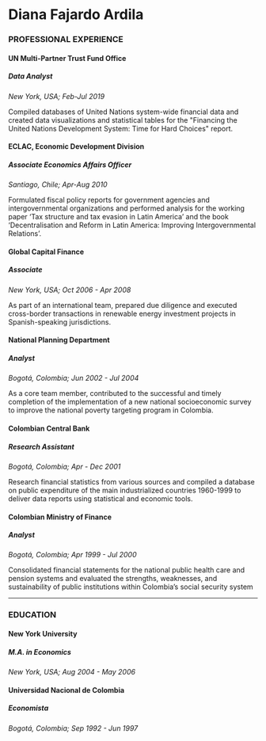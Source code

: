 # Diana Fajardo Ardila 

### PROFESSIONAL EXPERIENCE

#### UN Multi-Partner Trust Fund Office 
##### Data Analyst

*New York, USA; Feb-Jul 2019*

Compiled databases of United Nations system-wide financial data and created data visualizations and statistical tables for the "Financing the United Nations Development System: Time for Hard Choices" report.

#### ECLAC, Economic Development Division
##### Associate Economics Affairs Officer

*Santiago, Chile; Apr-Aug 2010*
 
Formulated fiscal policy reports for government agencies and intergovernmental organizations and performed analysis for the working paper ‘Tax structure and tax evasion in Latin America’ and the book ‘Decentralisation and Reform in Latin America: Improving Intergovernmental Relations’.

#### Global Capital Finance
##### Associate                                                                 

*New York, USA; Oct 2006 - Apr 2008*

As part of an international team, prepared due diligence and executed cross-border transactions in renewable energy investment projects in Spanish-speaking jurisdictions. 

#### National Planning Department
##### Analyst                                                                              

*Bogotá, Colombia; Jun 2002 - Jul 2004*

As a core team member, contributed to the successful and timely completion of the implementation of a new national socioeconomic survey to improve the national poverty targeting program in Colombia.

#### Colombian Central Bank
##### Research Assistant

*Bogotá, Colombia; Apr - Dec 2001*

Research financial statistics from various sources and compiled a database on public expenditure of the main industrialized countries 1960-1999 to deliver data reports using statistical and economic tools.

#### Colombian Ministry of Finance
##### Analyst         

*Bogotá, Colombia; Apr 1999  - Jul 2000*

Consolidated financial statements for the national public health care and pension systems and evaluated the strengths, weaknesses, and sustainability of public institutions within Colombia’s social security system 

---
### EDUCATION

#### New York University                                                                                        
##### M.A. in Economics  
*New York, USA; Aug 2004 - May 2006*

#### Universidad Nacional de Colombia
##### Economista
*Bogotá, Colombia; Sep 1992 - Jun 1997* 


